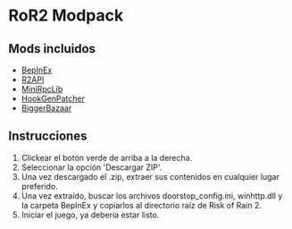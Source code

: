 # RoR2 Modpack

## Mods incluidos
 * [BepInEx](https://thunderstore.io/package/bbepis/BepInExPack/)
 * [R2API](https://thunderstore.io/package/tristanmcpherson/R2API/)
 * [MiniRpcLib](https://thunderstore.io/package/wildbook/MiniRpcLib/)
 * [HookGenPatcher](https://thunderstore.io/package/RiskofThunder/HookGenPatcher/)
 * [BiggerBazaar](https://thunderstore.io/package/MagnusMagnuson/BiggerBazaar/)

## Instrucciones
  1. Clickear el botón verde de arriba a la derecha.
  2. Seleccionar la opción 'Descargar ZIP'.
  3. Una vez descargado el .zip, extraer sus contenidos en cualquier lugar preferido.
  4. Una vez extraído, buscar los archivos doorstop_config.ini, winhttp.dll y la carpeta BepInEx y copiarlos al directorio raíz de Risk of Rain 2.
  5. Iniciar el juego, ya debería estar listo.  
